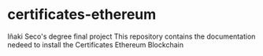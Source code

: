 # certificates-ethereum
Iñaki Seco's degree final project
This repository contains the documentation nedeed to install the Certificates Ethereum Blockchain

